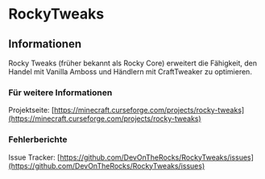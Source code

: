 # RockyTweaks

## Informationen

Rocky Tweaks (früher bekannt als Rocky Core) erweitert die Fähigkeit, den Handel mit Vanilla Amboss und Händlern mit CraftTweaker zu optimieren.

### Für weitere Informationen

Projektseite: [https://minecraft.curseforge.com/projects/rocky-tweaks](https://minecraft.curseforge.com/projects/rocky-tweaks)

### Fehlerberichte

Issue Tracker: [https://github.com/DevOnTheRocks/RockyTweaks/issues](https://github.com/DevOnTheRocks/RockyTweaks/issues)
